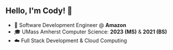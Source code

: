 ## Hello, I'm Cody! 👋

- 🏢 Software Development Engineer @ **Amazon**
- 🎓 UMass Amherst Computer Science: **2023 (MS)** & **2021 (BS)**
- ☁️ Full Stack Development & Cloud Computing
